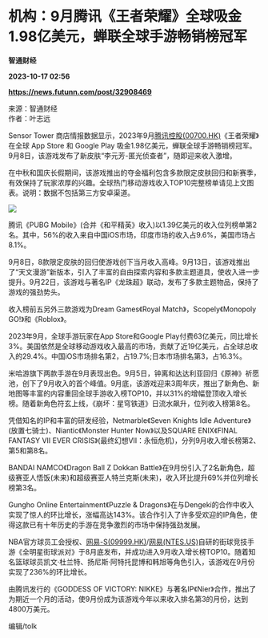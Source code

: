# 机构：9月腾讯《王者荣耀》全球吸金1.98亿美元，蝉联全球手游畅销榜冠军
**智通财经**

**2023-10-17 02:56**

**https://news.futunn.com/post/32908469**

来源：智通财经  
作者：叶志远

Sensor Tower 商店情报数据显示，2023年9月[腾讯控股(00700.HK)](https://www.futunn.com/quote/stock?m=hk&code=00700)《王者荣耀》在全球 App Store 和 Google Play 吸金1.98亿美元，蝉联全球手游畅销榜冠军。9月8日，该游戏发布了新皮肤“李元芳-匿光侦查者”，随即迎来收入激增。

在中秋和国庆长假期间，该游戏推出的夺金福利包含多款限定皮肤回归和新赛季，有效保持了玩家浓厚的兴趣。全球热门移动游戏收入TOP10完整榜单请见上文图表。说明：数据不包括第三方安卓渠道。

![](https://postimg.futunn.com/16975100401835863567383.jpeg)

腾讯《PUBG Mobile》(合并《和平精英》收入)以1.39亿美元的收入位列榜单第2名。其中，56%的收入来自中国iOS市场，印度市场的收入占9.6%，美国市场占8.1%。

9月8日，8款限定皮肤的回归使游戏创下当月收入高峰。9月13日，该游戏推出了“天文漫游”新版本，引入了丰富的自由探索内容和多款主题道具，使收入进一步提升。9月22日，该游戏与著名IP《龙珠超》联动，发布了多款主题物品，保持了游戏的强劲势头。

收入榜前五另外三款游戏为Dream Games《Royal Match》，Scopely《Monopoly GO!》和《Roblox》。

2023年9月，全球手游玩家在App Store和Google Play付费63亿美元，同比增长3%。美国依然是全球移动游戏收入最高的市场，贡献了近19亿美元，占全球总收入的29.4%。中国iOS市场排名第2，占19.7%;日本市场排名第3，占16.3%。

米哈游旗下两款手游在9月表现出色。9月5日，钟离和达达利亚回归《原神》祈愿池，创下了9月收入的首个峰值。9月底，该游戏迎来3周年庆，推出了新角色、新地图等丰富的内容重回全球手游收入榜TOP10，并以31%的增幅登顶收入增长榜。随着新角色符玄上线，《崩坏：星穹铁道》日流水飙升，位列收入榜第8名。

凭借知名的IP和丰富的研发经验，Netmarble《Seven Knights Idle Adventure》(放置七骑士)、Niantic《Monster Hunter Now》以及SQUARE ENIX《FINAL FANTASY VII EVER CRISIS》(最终幻想VII：永恒危机)，分列9月收入增长榜第2、第5和第8名。

BANDAI NAMCO《Dragon Ball Z Dokkan Battle》在9月份引入了2名新角色，超级赛亚人悟饭(未来)和超级赛亚人特兰克斯(未来)，收入环比提升69%并位列增长榜第3名。

Gungho Online Entertainment《Puzzle & Dragons》在与Dengeki的合作中收入实现了惊人的环比增长，涨幅高达143%。该合作引入了许多受欢迎的IP角色，使得这款已有十年历史的手游在竞争激烈的市场中保持强劲发展。

NBA官方球员工会授权、[网易-S(09999.HK)](https://www.futunn.com/quote/stock?m=hk&code=09999)/[网易(NTES.US)](https://www.futunn.com/quote/stock?m=us&code=NTES)自研的街球竞技手游《全明星街球派对》于8月底发布，并成功进入9月收入增长榜TOP10。随着知名篮球球员凯文·杜兰特、扬尼斯·阿特托昆博和韩旭等角色引入，该游戏在9月份实现了236%的环比增长。

由腾讯发行的《GODDESS OF VICTORY: NIKKE》与著名IP《Nier》合作，推出了为期近一个月的活动，使9月份成为该游戏今年以来收入排名第3的月份，达到4800万美元。

编辑/tolk
